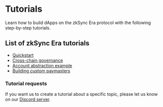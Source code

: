 # Tutorials

Learn how to build dApps on the zkSync Era protocol with the following step-by-step tutorials.

## List of zkSync Era tutorials

- [Quickstart](../building-on-zksync/hello-world.md)
- [Cross-chain governance](../tutorials/cross-chain-tutorial.md)
- [Account abstraction example](../tutorials/custom-aa-tutorial.md)
- [Building custom paymasters](../tutorials/custom-paymaster-tutorial.md)

### Tutorial requests

If you want us to create a tutorial about a specific topic, please let us know on our [Discord server](https://join.zksync.dev/).
